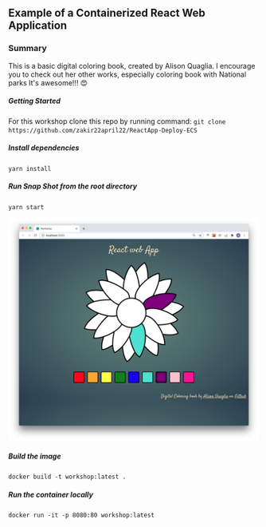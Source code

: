 ## Example of a Containerized React Web Application 

### Summary
This is a basic digital coloring book, created by Alison Quaglia. I encourage you to check out her other works, especially coloring book with National parks It's awesome!!! 😍

##### Getting Started
For this workshop clone this repo by running command:
`git clone https://github.com/zakir22april22/ReactApp-Deploy-ECS`

##### Install dependencies

`yarn install`

##### Run Snap Shot from the root directory

`yarn start`

![](screenshot.png)

##### Build the image  

`docker build -t workshop:latest .`

##### Run the container locally

`docker run -it -p 8080:80 workshop:latest`
